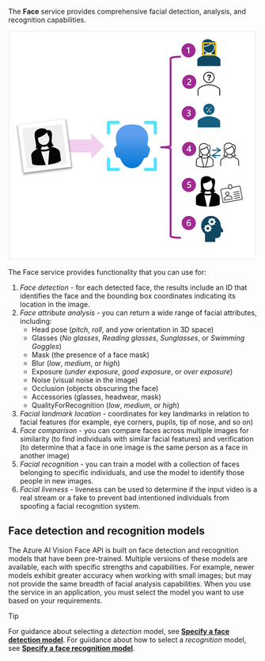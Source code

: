 The **Face** service provides comprehensive facial detection, analysis, and recognition capabilities.

![Diagram of Face service capabilities.](../media/face-service.png)

The Face service provides functionality that you can use for:

1. *Face detection* - for each detected face, the results include an ID that identifies the face and the bounding box coordinates indicating its location in the image.
2. *Face attribute analysis* - you can return a wide range of facial attributes, including:
    - Head pose (*pitch*, *roll*, and *yaw* orientation in 3D space)
    - Glasses (*No glasses*, *Reading glasses*, *Sunglasses*, or *Swimming Goggles*)
    - Mask (the presence of a face mask)
    - Blur (*low*, *medium*, or *high*)
    - Exposure (*under exposure*, *good exposure*, or *over exposure*)
    - Noise (visual noise in the image)
    - Occlusion (objects obscuring the face)
    - Accessories (glasses, headwear, mask)
    - QualityForRecognition (*low*, *medium*, or *high*)
3. *Facial landmark location* - coordinates for key landmarks in relation to facial features (for example, eye corners, pupils, tip of nose, and so on)
4. *Face comparison* - you can compare faces across multiple images for similarity (to find individuals with similar facial features) and verification (to determine that a face in one image is the same person as a face in another image)
5. *Facial recognition* - you can train a model with a collection of faces belonging to specific individuals, and use the model to identify those people in new images.
6. *Facial liveness* - liveness can be used to determine if the input video is a real stream or a fake to prevent bad intentioned individuals from spoofing a facial recognition system.

## Face detection and recognition models

The Azure AI Vision Face API is built on face detection and recognition models that have been pre-trained. Multiple versions of these models are available, each with specific strengths and capabilities. For example, newer models exhibit greater accuracy when working with small images; but may not provide the same breadth of facial analysis capabilities. When you use the service in an application, you must select the model you want to use based on your requirements.

> [!TIP]
> For guidance about selecting a *detection* model, see **[Specify a face detection model](/azure/ai-services/computer-vision/how-to/specify-detection-model)**. For guiidance about how to select a *recognition* model, see **[Specify a face recognition model](/azure/ai-services/computer-vision/how-to/specify-recognition-model)**.
